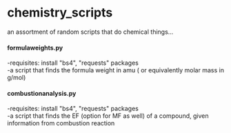 # chemistry_scripts

an assortment of random scripts that do chemical things...

#### formulaweights.py    
  -requisites: install "bs4", "requests" packages   
  -a script that finds the formula weight in amu ( or equivalently molar mass in g/mol)  
    
#### combustionanalysis.py   
  -requisites: install "bs4", "requests" packages  
  -a script that finds the EF (option for MF as well) of a compound, given information from combustion reaction  
  
